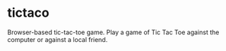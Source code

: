# tictaco
Browser-based tic-tac-toe game. Play a game of Tic Tac Toe against the computer or against a local friend.

